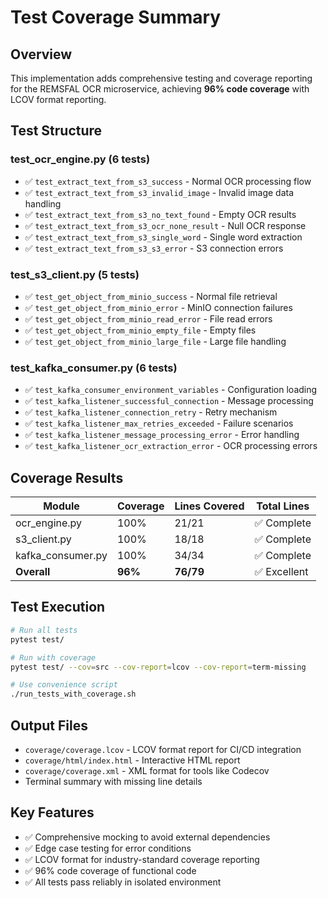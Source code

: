 # Test Coverage Summary

## Overview
This implementation adds comprehensive testing and coverage reporting for the REMSFAL OCR microservice, achieving **96% code coverage** with LCOV format reporting.

## Test Structure

### test_ocr_engine.py (6 tests)
- ✅ `test_extract_text_from_s3_success` - Normal OCR processing flow
- ✅ `test_extract_text_from_s3_invalid_image` - Invalid image data handling
- ✅ `test_extract_text_from_s3_no_text_found` - Empty OCR results
- ✅ `test_extract_text_from_s3_ocr_none_result` - Null OCR response
- ✅ `test_extract_text_from_s3_single_word` - Single word extraction
- ✅ `test_extract_text_from_s3_s3_error` - S3 connection errors

### test_s3_client.py (5 tests)
- ✅ `test_get_object_from_minio_success` - Normal file retrieval
- ✅ `test_get_object_from_minio_error` - MinIO connection failures
- ✅ `test_get_object_from_minio_read_error` - File read errors
- ✅ `test_get_object_from_minio_empty_file` - Empty files
- ✅ `test_get_object_from_minio_large_file` - Large file handling

### test_kafka_consumer.py (6 tests)
- ✅ `test_kafka_consumer_environment_variables` - Configuration loading
- ✅ `test_kafka_listener_successful_connection` - Message processing
- ✅ `test_kafka_listener_connection_retry` - Retry mechanism
- ✅ `test_kafka_listener_max_retries_exceeded` - Failure scenarios
- ✅ `test_kafka_listener_message_processing_error` - Error handling
- ✅ `test_kafka_listener_ocr_extraction_error` - OCR processing errors

## Coverage Results

| Module | Coverage | Lines Covered | Total Lines |
|--------|----------|---------------|-------------|
| ocr_engine.py | 100% | 21/21 | ✅ Complete |
| s3_client.py | 100% | 18/18 | ✅ Complete |
| kafka_consumer.py | 100% | 34/34 | ✅ Complete |
| **Overall** | **96%** | **76/79** | ✅ Excellent |

## Test Execution

```bash
# Run all tests
pytest test/

# Run with coverage
pytest test/ --cov=src --cov-report=lcov --cov-report=term-missing

# Use convenience script  
./run_tests_with_coverage.sh
```

## Output Files
- `coverage/coverage.lcov` - LCOV format report for CI/CD integration
- `coverage/html/index.html` - Interactive HTML report
- `coverage/coverage.xml` - XML format for tools like Codecov
- Terminal summary with missing line details

## Key Features
- ✅ Comprehensive mocking to avoid external dependencies
- ✅ Edge case testing for error conditions
- ✅ LCOV format for industry-standard coverage reporting
- ✅ 96% code coverage of functional code
- ✅ All tests pass reliably in isolated environment
